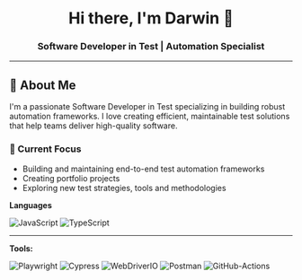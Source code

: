 <div align="center">
  <h1>Hi there, I'm Darwin 👋</h1>
  <h3>Software Developer in Test | Automation Specialist</h3>
</div>

---
## 🚀 About Me
I'm a passionate Software Developer in Test specializing in building robust automation frameworks. I love creating efficient, maintainable test solutions that help teams deliver high-quality software.

### 🎯 Current Focus
- Building and maintaining end-to-end test automation frameworks
- Creating portfolio projects
- Exploring new test strategies, tools and methodologies

**Languages**

![JavaScript](https://img.shields.io/badge/-JavaScript-f0db4f?&style=for-the-badge&logo=JavaScript&logoColor=black) ![TypeScript](https://img.shields.io/badge/-TypeScript-%233178C6?&style=for-the-badge&logo=Typescript&logoColor=black)

---
**Tools:**

![Playwright](https://img.shields.io/badge/Playwright-45ba4b?style=for-the-badge&logo=Playwright&logoColor=white) ![Cypress](https://img.shields.io/badge/-Cypress-%2317202C?&style=for-the-badge&logo=Cypress&logoColor=white) ![WebDriverIO](https://img.shields.io/badge/WebDriverIO-EA5906.svg?&style=for-the-badge&logo=WebdriverIO&logoColor=white) ![Postman](https://img.shields.io/badge/-Postman-%23FF6C37?&style=for-the-badge&logo=Postman&logoColor=white) ![GitHub-Actions](https://img.shields.io/badge/-GitHub%20Actions-%23181717?&style=for-the-badge&logo=GitHub%20Actions&logoColor=white)

<!---
tux7P/tux7P is a ✨ special ✨ repository because its `README.md` (this file) appears on your GitHub profile.
You can click the Preview link to take a look at your changes.
--->

